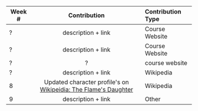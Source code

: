 | Week # | Contribution | Contribution Type |
| ------ | :----------: | :---------------- |
| ?      | description + link | Course Website |
| ? | description + link | Course Website |
? | ? | course website
? | description + link | Wikipedia
8 | Updated character profile's on [Wikipeidia: The Flame's Daughter](https://en.wikipedia.org/w/index.php?title=The_Flame%27s_Daughter&oldid=832446560) | Wikipedia
9 | description + link | Other
